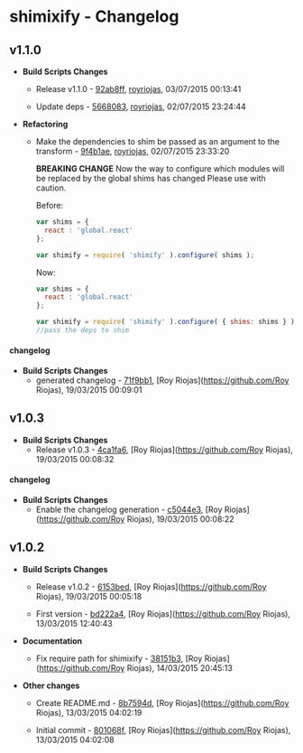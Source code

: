
# shimixify - Changelog
## v1.1.0
- **Build Scripts Changes**
  - Release v1.1.0 - [92ab8ff]( https://github.com/royriojas/shimixify/commit/92ab8ff ), [royriojas](https://github.com/royriojas), 03/07/2015 00:13:41

    
  - Update deps - [5668083]( https://github.com/royriojas/shimixify/commit/5668083 ), [royriojas](https://github.com/royriojas), 02/07/2015 23:24:44

    
- **Refactoring**
  - Make the dependencies to shim be passed as an argument to the transform - [9f4b1ae]( https://github.com/royriojas/shimixify/commit/9f4b1ae ), [royriojas](https://github.com/royriojas), 02/07/2015 23:33:20

    **BREAKING CHANGE**
    Now the way to configure which modules will be replaced by the global
    shims has changed
    Please use with caution.
    
    Before:
    
    ```javascript
    var shims = {
      react : 'global.react'
    };
    
    var shimify = require( 'shimify' ).configure( shims );
    ```
    
    Now:
    
    ```javascript
    var shims = {
      react : 'global.react'
    };
    
    var shimify = require( 'shimify' ).configure( { shims: shims } );
    //pass the deps to shim
    ```
    
#### changelog
- **Build Scripts Changes**
  - generated changelog - [71f9bb1]( https://github.com/royriojas/shimixify/commit/71f9bb1 ), [Roy Riojas](https://github.com/Roy Riojas), 19/03/2015 00:09:01

    
## v1.0.3
- **Build Scripts Changes**
  - Release v1.0.3 - [4ca1fa6]( https://github.com/royriojas/shimixify/commit/4ca1fa6 ), [Roy Riojas](https://github.com/Roy Riojas), 19/03/2015 00:08:32

    
#### changelog
- **Build Scripts Changes**
  - Enable the changelog generation - [c5044e3]( https://github.com/royriojas/shimixify/commit/c5044e3 ), [Roy Riojas](https://github.com/Roy Riojas), 19/03/2015 00:08:22

    
## v1.0.2
- **Build Scripts Changes**
  - Release v1.0.2 - [6153bed]( https://github.com/royriojas/shimixify/commit/6153bed ), [Roy Riojas](https://github.com/Roy Riojas), 19/03/2015 00:05:18

    
  - First version - [bd222a4]( https://github.com/royriojas/shimixify/commit/bd222a4 ), [Roy Riojas](https://github.com/Roy Riojas), 13/03/2015 12:40:43

    
- **Documentation**
  - Fix require path for shimixify - [38151b3]( https://github.com/royriojas/shimixify/commit/38151b3 ), [Roy Riojas](https://github.com/Roy Riojas), 14/03/2015 20:45:13

    
- **Other changes**
  - Create README.md - [8b7594d]( https://github.com/royriojas/shimixify/commit/8b7594d ), [Roy Riojas](https://github.com/Roy Riojas), 13/03/2015 04:02:19

    
  - Initial commit - [801068f]( https://github.com/royriojas/shimixify/commit/801068f ), [Roy Riojas](https://github.com/Roy Riojas), 13/03/2015 04:02:08

    
